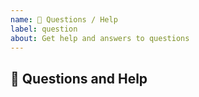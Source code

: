 ```yaml
---
name: 💬 Questions / Help
label: question
about: Get help and answers to questions
---
```


## 💬 Questions and Help

